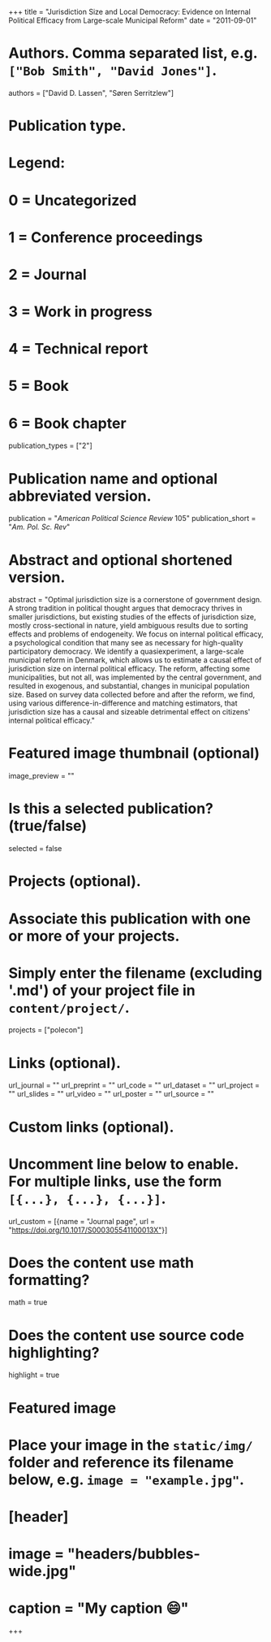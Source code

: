 +++
title = "Jurisdiction Size and Local Democracy: Evidence on Internal Political Efficacy from Large-scale Municipal Reform"
date = "2011-09-01"

# Authors. Comma separated list, e.g. `["Bob Smith", "David Jones"]`.
authors = ["David D. Lassen", "Søren Serritzlew"]

# Publication type.
# Legend:
# 0 = Uncategorized
# 1 = Conference proceedings
# 2 = Journal
# 3 = Work in progress
# 4 = Technical report
# 5 = Book
# 6 = Book chapter
publication_types = ["2"]

# Publication name and optional abbreviated version.
publication = "*American Political Science Review* 105"
publication_short = "*Am. Pol. Sc. Rev*"

# Abstract and optional shortened version.
abstract = "Optimal jurisdiction size is a cornerstone of government design. A strong tradition in political thought argues that democracy thrives in smaller jurisdictions, but existing studies of the effects of jurisdiction size, mostly cross-sectional in nature, yield ambiguous results due to sorting effects and problems of endogeneity. We focus on internal political efficacy, a psychological condition that many see as necessary for high-quality participatory democracy. We identify a quasiexperiment, a large-scale municipal reform in Denmark, which allows us to estimate a causal effect of jurisdiction size on internal political efficacy. The reform, affecting some municipalities, but not all, was implemented by the central government, and resulted in exogenous, and substantial, changes in municipal population size. Based on survey data collected before and after the reform, we find, using various difference-in-difference and matching estimators, that jurisdiction size has a causal and sizeable detrimental effect on citizens' internal political efficacy."

# Featured image thumbnail (optional)
image_preview = ""

# Is this a selected publication? (true/false)
selected = false

# Projects (optional).
#   Associate this publication with one or more of your projects.
#   Simply enter the filename (excluding '.md') of your project file in `content/project/`.
projects = ["polecon"]

# Links (optional).
url_journal = ""
url_preprint = ""
url_code = ""
url_dataset = ""
url_project = ""
url_slides = ""
url_video = ""
url_poster = ""
url_source = ""

# Custom links (optional).
#   Uncomment line below to enable. For multiple links, use the form `[{...}, {...}, {...}]`.
url_custom = [{name = "Journal page", url = "https://doi.org/10.1017/S000305541100013X"}]

# Does the content use math formatting?
math = true

# Does the content use source code highlighting?
highlight = true

# Featured image
# Place your image in the `static/img/` folder and reference its filename below, e.g. `image = "example.jpg"`.
# [header]
# image = "headers/bubbles-wide.jpg"
# caption = "My caption :smile:"

+++
